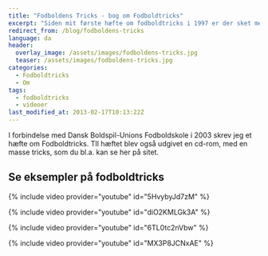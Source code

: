 ```yaml
---
title: "Fodboldens Tricks - bog om Fodboldtricks"
excerpt: "Siden mit første hæfte om fodboldtricks i 1997 er der sket meget - og i 2003 samlede jeg et hæfte med fodboldtricks, driblinger, finter og finurlige spark."
redirect_from: /blog/fodboldens-tricks
language: da
header:
  overlay_image: /assets/images/fodboldens-tricks.jpg
  teaser: /assets/images/fodboldens-tricks.jpg
categories:
  - Fodboldtricks
  - Om
tags:
  - fodboldtricks
  - videoer
last_modified_at: 2013-02-17T10:13:22Z
---
```


I forbindelse med Dansk Boldspil-Unions Fodboldskole i 2003 skrev jeg et hæfte om Fodboldtricks. TIl hæftet blev også udgivet en cd-rom, med en masse tricks, som du bl.a. kan se her på sitet.

## Se eksempler på fodboldtricks

{% include video provider="youtube" id="5HvybyJd7zM" %}

{% include video provider="youtube" id="diO2KMLGk3A" %}

{% include video provider="youtube" id="6TL0tc2nVbw" %}

{% include video provider="youtube" id="MX3P8JCNxAE" %}
